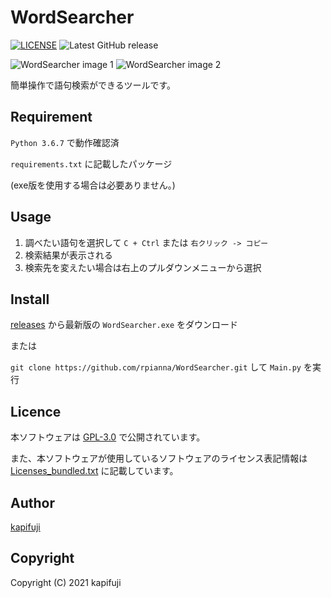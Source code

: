 WordSearcher
====
[![LICENSE](https://img.shields.io/badge/license-GPL3.0-blue)](LISENCE.txt)
![Latest GitHub release](https://img.shields.io/github/release/rpianna/WordSearcher.svg)

![WordSearcher image 1](https://user-images.githubusercontent.com/16664464/81478687-dfa37e80-9259-11ea-8dd2-699d88ee5a0a.png)
![WordSearcher image 2](https://user-images.githubusercontent.com/16664464/81478688-e205d880-9259-11ea-87fa-8459611a8925.png)

簡単操作で語句検索ができるツールです。

## Requirement
`Python 3.6.7` で動作確認済　

`requirements.txt` に記載したパッケージ

(exe版を使用する場合は必要ありません。)

## Usage
1. 調べたい語句を選択して `C + Ctrl` または `右クリック -> コピー`
2. 検索結果が表示される
3. 検索先を変えたい場合は右上のプルダウンメニューから選択

## Install
[releases](https://github.com/rpianna/WordSearcher/releases) から最新版の `WordSearcher.exe` をダウンロード

または

`git clone https://github.com/rpianna/WordSearcher.git` して `Main.py` を実行

## Licence

本ソフトウェアは [GPL-3.0](https://github.com/rpianna/WordSearcher/blob/master/LICENSE.txt) で公開されています。

また、本ソフトウェアが使用しているソフトウェアのライセンス表記情報は [Licenses_bundled.txt](https://github.com/rpianna/WordSearcher/blob/master/Licenses_bundled.txt) に記載しています。


## Author

[kapifuji](https://github.com/rpianna)


## Copyright

Copyright (C) 2021 kapifuji